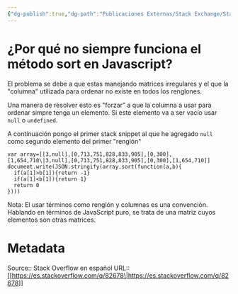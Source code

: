 ```yaml
---
{"dg-publish":true,"dg-path":"Publicaciones Externas/Stack Exchange/Stack Overflow en español/es.stackoverflow.com-82678.md","permalink":"/publicaciones-externas/stack-exchange/stack-overflow-en-espanol/es-stackoverflow-com-82678/","title":"¿Por qué no siempre funciona el método sort en Javascript?","hide":true,"noteIcon":"default","created":"2024-04-03T12:49:10.354-06:00","updated":"2024-04-05T16:43:51.605-06:00"}
---
```


# ¿Por qué no siempre funciona el método sort en Javascript?

El problema se debe a que estas manejando matrices irregulares y el que la "columna" utilizada para ordenar no existe en todos los renglones.

Una manera de resolver esto es "forzar" a que la columna a usar para ordenar simpre tenga un elemento. Si este elemento va a ser vacío usar `null` o `undefined`.

A continuación pongo el primer stack snippet al que he agregado `null` como segundo elemento del primer "renglón"

<!-- begin snippet: js hide: false console: true babel: false -->

<!-- language: lang-js -->

    var array=[[3,null],[0,713,751,828,833,905],[0,300],[1,654,710\|3,null],[0,713,751,828,833,905],[0,300],[1,654,710]]
    document.write(JSON.stringify(array.sort(function(a,b){
      if(a[1]>b[1]){return -1}
      if(a[1]<b[1]){return 1}
      return 0
    })))

<!-- end snippet -->


Nota: El usar términos como renglón y columnas es una convención. Hablando en términos de JavaScript puro, se trata de una matriz cuyos elementos son otras matrices.

# Metadata
Source:: Stack Overflow en español
URL:: [[https://es.stackoverflow.com/q/82678\|https://es.stackoverflow.com/q/82678]]


